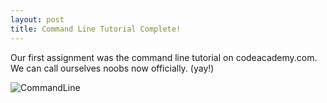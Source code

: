 ```yaml
---
layout: post
title: Command Line Tutorial Complete!
---
```


Our first assignment was the command line tutorial on codeacademy.com.
We can call ourselves noobs now officially. (yay!)

![CommandLine](https://github.com/tshjortile/tshjortile.github.io/tree/master/assets/img/CommandLine.jpg?raw=true)
